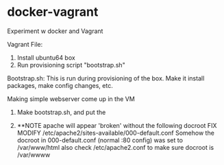# docker-vagrant
Experiment w docker and Vagrant

Vagrant File:
1) Install ubuntu64 box
2) Run provisioning script "bootstrap.sh"

Bootstrap.sh:
This is run during provisioning of the box.
Make it install packages, make config changes, etc.

Making simple webserver come up in the VM
1) Make bootstrap.sh, and put the

2) **NOTE apache will appear 'broken' without the following docroot FIX
   MODIFY /etc/apache2/sites-available/000-default.conf 
   Somehow the docroot in 000-default.conf (normal :80 config) was set to /var/www/html
   also check /etc/apache2.conf to make sure docroot is /var/wwww
   
